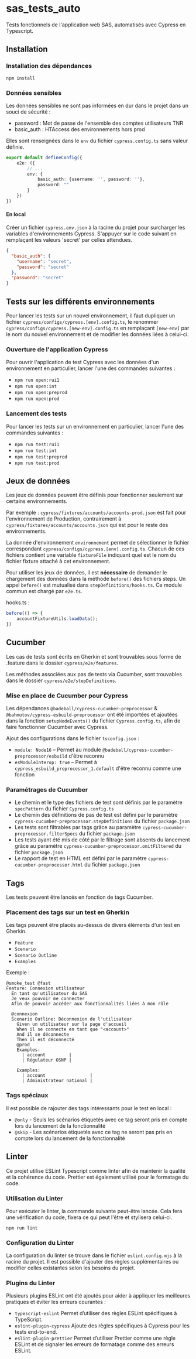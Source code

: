 # sas_tests_auto

Tests fonctionnels de l'application web SAS, automatisés avec Cypress en Typescript.

## Installation

### Installation des dépendances

```shell
npm install
```

### Données sensibles

Les données sensibles ne sont pas informées en dur dans le projet dans un souci de sécurité :

- password : Mot de passe de l'ensemble des comptes utilisateurs TNR
- basic_auth : HTAccess des environnements hors prod

Elles sont renseignées dans le `env` du fichier `cypress.config.ts` sans valeur définie.

```typescript
export default defineConfig({
    e2e: ({
        // ...
        env: {
            basic_auth: {username: '', password: ''},
            password: ""
        }
    })
})
```

#### En local

Créer un fichier `cypress.env.json` à la racine du projet pour surcharger les variables d'environnements Cypress.
S'appuyer sur le code suivant en remplaçant les valeurs 'secret' par celles attendues.

```json
{
  "basic_auth": {
    "username": "secret",
    "password": "secret"
  },
  "password": "secret"
}
```

## Tests sur les différents environnements

Pour lancer les tests sur un nouvel environnement,
il faut dupliquer un fichier `cypress/configs/cypress.[env].config.ts`,
le renommer `cypress/configs/cypress.[new-env].config.ts` en remplaçant `[new-env]` par le nom du nouvel environnement
et de modifier les données liées à celui-ci.

### Ouverture de l'application Cypress

Pour ouvrir l'application de test Cypress avec les données d'un environnement en particulier, lancer l'une des commandes
suivantes :

- `npm run open:rui1`
- `npm run open:int`
- `npm run open:preprod`
- `npm run open:prod`

### Lancement des tests

Pour lancer les tests sur un environnement en particulier, lancer l'une des commandes
suivantes :

- `npm run test:rui1`
- `npm run test:int`
- `npm run test:preprod`
- `npm run test:prod`

## Jeux de données

Les jeux de données peuvent être définis pour fonctionner seulement sur certains environnements.

Par exemple : `cypress/fixtures/accounts/accounts-prod.json` est fait pour l'environnement de Production,
contrairement à `cypress/fixtures/accounts/accounts.json` qui est pour le reste des environnements.

La donnée d'environnement `environnement` permet de sélectionner le fichier correspondant
`cypress/configs/cypress.[env].config.ts`.
Chacun de ces fichiers contient une variable `fixtureFile` indiquant quel est le nom du fichier fixture
attaché à cet environnement.

Pour utiliser les jeux de données, il est **nécessaire** de demander le chargement des données
dans la méthode ```before()``` des fichiers steps. Un appel `before()` est mutualisé dans `stepDefinitions/hooks.ts`.
Ce module commun est chargé par `e2e.ts`.

hooks.ts :

```typescript
before(() => {
    accountFixtureUtils.loadData();
})
```

## Cucumber

Les cas de tests sont écrits en Gherkin et sont trouvables sous forme de .feature dans le
dossier `cypress/e2e/features`.

Les méthodes associées aux pas de tests via Cucumber, sont trouvables dans le dossier `cypress/e2e/stepDefinitions`.

### Mise en place de Cucumber pour Cypress

Les dépendances `@badeball/cypress-cucumber-preprocessor` & `@bahmutov/cypress-esbuild-preprocessor` ont été importées
et ajoutées dans la fonction `setupNodeEvents()` du fichier `Cypress.config.ts`, afin de faire fonctionner Cucumber avec
Cypress.

Ajout des configurations dans le fichier `tsconfig.json` :

- `module: Node16` – Permet au module `@badeball/cypress-cucumber-preprocessor/esbuild` d'être reconnu
- `esModuleInterop: true` – Permet à `cypress_esbuild_preprocessor_1.default` d'être reconnu comme une fonction

### Paramétrages de Cucumber

- Le chemin et le type des fichiers de test sont définis par le paramètre `specPattern` du fichier `Cypress.config.ts`
- Le chemin des définitions de pas de test est défini par le paramètre `cypress-cucumber-preprocessor.stepDefinitions`
  du fichier `package.json`
- Les tests sont filtrables par tags grâce au paramètre `cypress-cucumber-preprocessor.filterSpecs` du
  fichier `package.json`
- Les tests ayant été mis de côté par le filtrage sont absents du lancement grâce au
  paramètre `cypress-cucumber-preprocessor.omitFiltered` du fichier `package.json`
- Le rapport de test en HTML est défini par le paramètre `cypress-cucumber-preprocessor.html` du fichier `package.json`

## Tags

Les tests peuvent être lancés en fonction de tags Cucumber.

### Placement des tags sur un test en Gherkin

Les tags peuvent être placés au-dessus de divers éléments d'un test en Gherkin.

- `Feature`
- `Scenario`
- `Scenario Outline`
- `Examples`

Exemple :

```gherkin
@smoke_test @fast
Feature: Connexion utilisateur
  En tant qu'utilisateur du SAS
  Je veux pouvoir me connecter
  Afin de pouvoir accéder aux fonctionnalités liées à mon rôle

  @connexion
  Scenario Outline: Déconnexion de l'utilisateur
    Given un utilisateur sur la page d'accueil
    When il se connecte en tant que "<account>"
    And il se déconnecte
    Then il est déconnecté
    @prod
    Examples:
      | account         |
      | Régulateur OSNP |

    Examples:
      | account                 |
      | Administrateur national |

```

### Tags spéciaux

Il est possible de rajouter des tags intéressants pour le test en local :

- `@only` - Seuls les scénarios étiquetés avec ce tag seront pris en compte lors du lancement de la fonctionnalité
- `@skip` - Les scénarios étiquetés avec ce tag ne seront pas pris en compte lors du lancement de la fonctionnalité

## Linter

Ce projet utilise ESLint Typescript comme linter afin de maintenir la qualité et la
cohérence du code.
Prettier est également utilisé pour le formatage du code.

### Utilisation du Linter

Pour exécuter le linter, la commande suivante peut-être lancée.
Cela fera une vérification du code, fixera ce qui peut l'être et stylisera celui-ci.

`npm run lint`

### Configuration du Linter

La configuration du linter se trouve dans le fichier `eslint.config.mjs` à la racine du projet.
Il est possible d'ajouter des règles supplémentaires ou modifier celles existantes selon les besoins du projet.

### Plugins du Linter

Plusieurs plugins ESLint ont été ajoutés pour aider à appliquer les meilleures pratiques et éviter les erreurs
courantes :

- `typescript-eslint` Permet d’utiliser des règles ESLint spécifiques à TypeScript.
- `eslint-plugin-cypress` Ajoute des règles spécifiques à Cypress pour les tests end-to-end.
- `eslint-plugin-prettier` Permet d’utiliser Prettier comme une règle ESLint et de signaler les erreurs de formatage
  comme des erreurs ESLint.